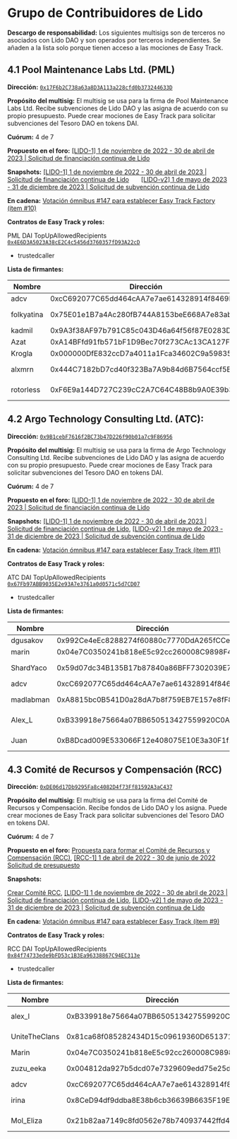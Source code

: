 # Grupo de Contribuidores de Lido

**Descargo de responsabilidad:** Los siguientes multisigs son de terceros no asociados con Lido DAO y son operados por terceros independientes. Se añaden a la lista solo porque tienen acceso a las mociones de Easy Track.

## 4.1 Pool Maintenance Labs Ltd. (PML)

**Dirección:** [`0x17F6b2C738a63a8D3A113a228cfd0b373244633D`](https://app.safe.global/settings/setup?safe=eth:0x17F6b2C738a63a8D3A113a228cfd0b373244633D)

**Propósito del multisig:** El multisig se usa para la firma de Pool Maintenance Labs Ltd. Recibe subvenciones de Lido DAO y las asigna de acuerdo con su propio presupuesto. Puede crear mociones de Easy Track para solicitar subvenciones del Tesoro DAO en tokens DAI.

**Cuórum:** 4 de 7

**Propuesto en el foro:** [[LIDO-1] 1 de noviembre de 2022 - 30 de abril de 2023 | Solicitud de financiación continua de Lido](https://research.lido.fi/t/lido-1-november-1-2022-april-30-2023-lido-ongoing-funding-request/3133)

**Snapshots:** [[LIDO-1] 1 de noviembre de 2022 - 30 de abril de 2023 | Solicitud de financiación continua de Lido](https://snapshot.org/#/lido-snapshot.eth/proposal/0xce01f9f6521b7873e1fd59564b64ee13f4d2dfd5251c996e61ed4258df9de685)       [[LIDO-v2] 1 de mayo de 2023 - 31 de diciembre de 2023 | Solicitud de subvención continua de Lido](https://snapshot.org/#/lido-snapshot.eth/proposal/0xdf57d5600ca8c0485a17de035afffe3b918e6059a6ba10bec71fb04f4041b41d)

**En cadena:** [Votación ómnibus #147 para establecer Easy Track Factory (ítem #10)](https://vote.lido.fi/vote/147)

**Contratos de Easy Track y roles:**

PML DAI TopUpAllowedRecipients [`0x4E6D3A5023A38cE2C4c5456d3760357fD93A22cD`](https://etherscan.io/address/0x4E6D3A5023A38cE2C4c5456d3760357fD93A22cD#readContract)

- trustedcaller

**Lista de firmantes:**

| Nombre     | Dirección                                  | Verificación                          | Verificación pública                                                                                 |
| ---------- | ------------------------------------------ | ------------------------------------- | ---------------------------------------------------------------------------------------------------- |
| adcv       | 0xcC692077C65dd464cAA7e7ae614328914f8469b3 | https://etherscan.io/verifySig/11698  | https://twitter.com/adcv_/status/1587404360476237829                                                 |
| folkyatina | 0x75E01e1B7a4Ac280fB744A8153beE668A7e83abd | https://etherscan.io/verifySig/11759  | https://twitter.com/folkyatina/status/1587738950453665792?s=20&t=-I_3fftZemHuesIMVrof3Q              |
| kadmil     | 0x9A3f38AF97b791C85c043D46a64f56f87E0283D4 | https://etherscan.io/verifySig/17851  | https://twitter.com/kadmil_eth/status/1655865828544266242                                            |
| Azat       | 0xA14BFfd91fb571bF1D9Bec70f273CAc13CA127Fa | https://etherscan.io/verifySig/11715  | https://twitter.com/mymphe/status/1587330426204569602                                                |
| Krogla     | 0x000000DfE832ccD7a4011a1Fca34602C9a598353 | https://etherscan.io/verifySig/11723  | https://twitter.com/_krogla/status/1587487599328985088                                               |
| alxmrn     | 0x444C7182bD7cd40f323Ba7A9b84d6B7564ccf5EC | https://etherscan.io/verifySig/251892 | https://research.lido.fi/t/lido-1-november-1-2022-april-30-2023-lido-ongoing-funding-request/3133/31 |
| rotorless  | 0xF6E9a144D727C239cC2A7C64C48B8b9A0E39b3dc | https://etherscan.io/verifySig/11738  | https://twitter.com/Rotorless/status/1587495360523558913?s=20&t=odjKDY2pP7SfI9QNz6iGJg               |

## 4.2 Argo Technology Consulting Ltd. (ATC):

**Dirección:** [`0x9B1cebF7616f2BC73b47D226f90b01a7c9F86956`](https://app.safe.global/settings/setup?safe=eth:0x9B1cebF7616f2BC73b47D226f90b01a7c9F86956)

**Propósito del multisig:** El multisig se usa para la firma de Argo Technology Consulting Ltd. Recibe subvenciones de Lido DAO y las asigna de acuerdo con su propio presupuesto. Puede crear mociones de Easy Track para solicitar subvenciones del Tesoro DAO en tokens DAI.

**Cuórum:** 4 de 7

**Propuesto en el foro:** [[LIDO-1] 1 de noviembre de 2022 - 30 de abril de 2023 | Solicitud de financiación continua de Lido](https://research.lido.fi/t/lido-1-november-1-2022-april-30-2023-lido-ongoing-funding-request/3133)

**Snapshots:** [[LIDO-1] 1 de noviembre de 2022 - 30 de abril de 2023 | Solicitud de financiación continua de Lido](https://snapshot.org/#/lido-snapshot.eth/proposal/0xce01f9f6521b7873e1fd59564b64ee13f4d2dfd5251c996e61ed4258df9de685), [[LIDO-v2] 1 de mayo de 2023 - 31 de diciembre de 2023 | Solicitud de subvención continua de Lido](https://snapshot.org/#/lido-snapshot.eth/proposal/0xdf57d5600ca8c0485a17de035afffe3b918e6059a6ba10bec71fb04f4041b41d)

**En cadena:** [Votación ómnibus #147 para establecer Easy Track (ítem #11)](https://vote.lido.fi/vote/147)

**Contratos de Easy Track y roles:**

ATC DAI TopUpAllowedRecipients [`0x67Fb97ABB9035E2e93A7e3761a0d0571c5d7CD07`](https://etherscan.io/address/0x67Fb97ABB9035E2e93A7e3761a0d0571c5d7CD07)

- trustedcaller

**Lista de firmantes:**

| Nombre    | Dirección                                  | Verificación                          | Verificación pública                                                                                 |
| --------- | ------------------------------------------ | ------------------------------------- | ---------------------------------------------------------------------------------------------------- |
| dgusakov  | 0x992Ce4eEc8288274f60880c7770DdA265fCCe610 | https://etherscan.io/verifySig/14263  | https://twitter.com/d_gusakov/status/1587741730920611845                                             |
| marin     | 0x04e7C0350241b818eE5c92cc260008C9898F41cf | https://etherscan.io/verifySig/16454  | https://twitter.com/tvrmarin/status/1619812143326720000                                              |
| ShardYaco | 0x59d07dc34B135B17b87840a86BFF7302039E7EDf | https://etherscan.io/verifySig/11733  | https://twitter.com/shardyaco/status/1587222297936633857?s=61&t=zNY2z0koPK_WF8W9MSgaww               |
| adcv      | 0xcC692077C65dd464cAA7e7ae614328914f8469b3 | https://etherscan.io/verifySig/11698  | https://twitter.com/adcv_/status/1587404360476237829                                                 |
| madlabman | 0xA8815bc0B541D0a28dA7b8f759EB7E157e8fF8b0 | https://etherscan.io/verifySig/16459  | https://research.lido.fi/t/lido-1-november-1-2022-april-30-2023-lido-ongoing-funding-request/3133/26 |
| Alex_L    | 0xB339918e75664a07BB650513427559920C0A0F6C | https://etherscan.io/verifySig/16458  | https://research.lido.fi/t/lido-1-november-1-2022-april-30-2023-lido-ongoing-funding-request/3133/25 |
| Juan      | 0xB8Dcad009E533066F12e408075E10E3a30F1f15A | https://etherscan.io/verifySig/246897 | https://research.lido.fi/t/lido-1-november-1-2022-april-30-2023-lido-ongoing-funding-request/3133/29 |

## 4.3 Comité de Recursos y Compensación (RCC)

**Dirección:** [`0xDE06d17Db9295Fa8c4082D4f73Ff81592A3aC437`](https://app.safe.global/settings/setup?safe=eth:0xDE06d17Db9295Fa8c4082D4f73Ff81592A3aC437)

**Propósito del multisig:** El multisig se usa para la firma del Comité de Recursos y Compensación. Recibe fondos de Lido DAO y los asigna. Puede crear mociones de Easy Track para solicitar subvenciones del Tesoro DAO en tokens DAI.

**Cuórum:** 4 de 7

**Propuesto en el foro:** [Propuesta para formar el Comité de Recursos y Compensación (RCC)](https://research.lido.fi/t/proposal-to-form-resourcing-and-compensation-committee-rcc/1767), [[RCC-1] 1 de abril de 2022 - 30 de junio de 2022 Solicitud de presupuesto](https://research.lido.fi/t/rcc-1-apr-1-2022-june-30-2022-budget-request/1980)

**Snapshots:**

[Crear Comité RCC](https://snapshot.org/#/lido-snapshot.eth/proposal/0x008ce8f95382c70216820a39d717c6b494348aa474917b6351819af527bc2a54), [[LIDO-1] 1 de noviembre de 2022 - 30 de abril de 2023 | Solicitud de financiación continua de Lido](https://snapshot.org/#/lido-snapshot.eth/proposal/0xce01f9f6521b7873e1fd59564b64ee13f4d2dfd5251c996e61ed4258df9de685), [[LIDO-v2] 1 de mayo de 2023 - 31 de diciembre de 2023 | Solicitud de subvención continua de Lido](https://snapshot.org/#/lido-snapshot.eth/proposal/0xdf57d5600ca8c0485a17de035afffe3b918e6059a6ba10bec71fb04f4041b41d)

**En cadena:** [Votación ómnibus #147 para establecer Easy Track (ítem #9)](https://vote.lido.fi/vote/147)

**Contratos de Easy Track y roles:**

RCC DAI TopUpAllowedRecipients [`0x84f74733ede9bFD53c1B3Ea96338867C94EC313e`](https://etherscan.io/address/0x84f74733ede9bFD53c1B3Ea96338867C94EC313e)

- trustedcaller

**Lista de firmantes:**

| Nombre        | Dirección                                  | Verificación                                                                                                                                   | Verificación pública                                                                                 |
| ------------- | ------------------------------------------ | ---------------------------------------------------------------------------------------------------------------------------------------------- | ---------------------------------------------------------------------------------------------------- |
| alex_l        | 0xB339918e75664a07BB650513427559920C0A0F6C | https://etherscan.io/verifySig/16458                                                                                                           | https://research.lido.fi/t/lido-1-november-1-2022-april-30-2023-lido-ongoing-funding-request/3133/25 |
| UniteTheClans | 0x81ca68f085282434D15c09619360D6513710a979 | https://etherscan.io/verifySig/16487                                                                                                           | https://research.lido.fi/t/lido-1-november-1-2022-april-30-2023-lido-ongoing-funding-request/3133/28 |
| Marin         | 0x04e7C0350241b818eE5c92cc260008C9898F41cf | https://etherscan.io/verifySig/16454                                                                                                           | https://twitter.com/tvrmarin/status/1619812143326720000                                              |
| zuzu_eeka     | 0x004812da927b5dcd07e7329609edd75e25d2d295 | Sig hash: 0xf0aee0fd294af259ea0b1d8efc8abf0f43876cebd54572c9fd88a6befdf367c83a5e8f783989a21a4fd1676651acaaf651df2207ec7fc0133c7e2b54e9074e8801 | https://twitter.com/zuzu_eeka/status/1513482967137538050?t=hAVfMfLF_jesPQHH5fBDUQ&s=19               |
| adcv          | 0xcC692077C65dd464cAA7e7ae614328914f8469b3 | https://etherscan.io/verifySig/11698                                                                                                           | https://twitter.com/adcv_/status/1587404360476237829                                                 |
| irina         | 0x8CeD94df9ddba8E38b6cb36639B6635F19Eb25C6 | https://etherscan.io/verifySig/16616                                                                                                           | https://research.lido.fi/t/rcc-1-apr-1-2022-june-30-2022-budget-request/1980/27                      |
| Mol_Eliza     | 0x21b82aa7149c8fd0562e78b740937442ffd43094 | https://etherscan.io/verifySig/32101                                                                                                           | https://research.lido.fi/t/rcc-1-apr-1-2022-june-30-2022-budget-request/1980/28                      |
